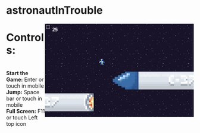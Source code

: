 ﻿# astronautInTrouble

<img align="right" src="https://raw.githubusercontent.com/dougkusanagi/astronautInTrouble/main/Prancheta1.png?token=ABBXLIOTLECEG3T65EX7FC3BHU54G">

<p align="left"> 
    <h1>Controls:</h1><br>
    <b>Start the Game:</b> Enter or touch in mobile<br>
    <b>Jump:</b> Space bar or touch in mobile<br>
    <b>Full Screen:</b> F11 or touch Left top icon
</p>
